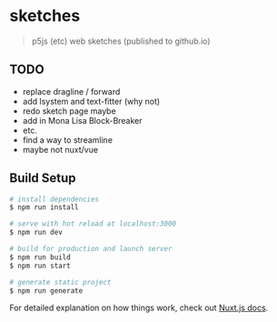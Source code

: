 # sketches

> p5js (etc) web sketches (published to github.io)


## TODO

- replace dragline / forward
- add lsystem and text-fitter (why not)
- redo sketch page maybe
- add in Mona Lisa Block-Breaker
- etc.
- find a way to streamline
- maybe not nuxt/vue

## Build Setup

``` bash
# install dependencies
$ npm run install

# serve with hot reload at localhost:3000
$ npm run dev

# build for production and launch server
$ npm run build
$ npm run start

# generate static project
$ npm run generate
```

For detailed explanation on how things work, check out [Nuxt.js docs](https://nuxtjs.org).
